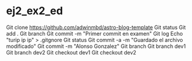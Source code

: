 # ej2_ex2_ed
Git clone https://github.com/adwinmbd/astro-blog-template
Git status
Git add .
Git branch
Git commit -m "Primer commit en examen"
Git log
Echo "turip ip ip" > .gitgnore
Git status
Git commit -a -m "Guardado el archivo modificado"
Git commit -m "Alonso Gonzalez"
Git branch
Git branch dev1
Git branch dev2
Git checkout dev1
Git checkout dev2
